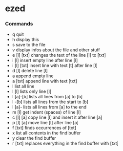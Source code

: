 # ezed

### Commands
- q               quit
- h               display this
- s               save to the file
- v               display infos about the file and other stuff
- e [l] [txt]     changes the text of the line [l] to [txt]
- i [l]           insert empty line after line [l]
- i [l] [txt]     insert line with text [t] after line [l]
- d [l]           delete line [l]
- a               append empty line
- a [txt]         append line with text [txt]
- l               list all line
- l [l]           lists only line [l]
- l [a]-[b]       lists all lines from [a] to [b]
- l -[b]          lists all lines from the start to [b]
- l [a]-          lists all lines from [a] to the end
- m [l]           get indent (spaces) of line [l]
- c [l] [a]       copy line [l] and insert it after line [a]
- p [l] [a]       move line [l] after line [a]
- f [txt]         finds occurrences of [txt]
- x               list all contents in the find buffer
- y               clear the find buffer
- r [txt]         replaces everything in the find buffer with [txt]
